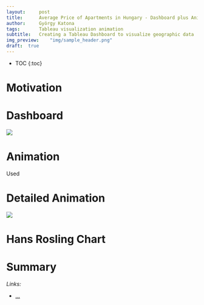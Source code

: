 ```yaml
---
layout:     post
title:      Average Price of Apartments in Hungary - Dashboard plus Animation
author:     György Katona
tags: 		Tableau visualization animation
subtitle:   Creating a Tableau Dashboard to visualize geographic data
img_preview:	"img/sample_header.png"
draft:	true
---
```


* TOC
{:toc}

# Motivation

# Dashboard

<div class='tableauPlaceholder' id='viz1556539855220' style='position: relative'><noscript><a href='#'><img alt=' ' src='https:&#47;&#47;public.tableau.com&#47;static&#47;images&#47;Hu&#47;HungarianApartmentPrices&#47;Used&#47;1_rss.png' style='border: none' /></a></noscript><object class='tableauViz'  style='display:none;'><param name='host_url' value='https%3A%2F%2Fpublic.tableau.com%2F' /> <param name='embed_code_version' value='3' /> <param name='path' value='views&#47;HungarianApartmentPrices&#47;Used?:embed=y&amp;:display_count=y' /> <param name='toolbar' value='yes' /><param name='static_image' value='https:&#47;&#47;public.tableau.com&#47;static&#47;images&#47;Hu&#47;HungarianApartmentPrices&#47;Used&#47;1.png' /> <param name='animate_transition' value='yes' /><param name='display_static_image' value='yes' /><param name='display_spinner' value='yes' /><param name='display_overlay' value='yes' /><param name='display_count' value='yes' /></object></div>                
<script type='text/javascript'>                    var divElement = document.getElementById('viz1556539855220');                    var vizElement = divElement.getElementsByTagName('object')[0];                    if ( divElement.offsetWidth > 800 ) { vizElement.style.width='1000px';vizElement.style.height='700px';} else if ( divElement.offsetWidth > 500 ) { vizElement.style.width='1000px';vizElement.style.height='700px';} else { vizElement.style.width='100%';vizElement.style.height='1350px';}                     var scriptElement = document.createElement('script');                    scriptElement.src = 'https://public.tableau.com/javascripts/api/viz_v1.js';                    vizElement.parentNode.insertBefore(scriptElement, vizElement);                </script>


# Animation

Used

<div class="flourish-embed" data-src="visualisation/325722"></div><script src="https://public.flourish.studio/resources/embed.js"></script>

# Detailed Animation

<div class="flourish-embed" data-src="visualisation/327322"></div><script src="https://public.flourish.studio/resources/embed.js"></script>

<div class='tableauPlaceholder' id='viz1556556469400' style='position: relative'><noscript><a href='#'><img alt=' ' src='https:&#47;&#47;public.tableau.com&#47;static&#47;images&#47;Ci&#47;CityTypes&#47;Dashboard1&#47;1_rss.png' style='border: none' /></a></noscript><object class='tableauViz'  style='display:none;'><param name='host_url' value='https%3A%2F%2Fpublic.tableau.com%2F' /> <param name='embed_code_version' value='3' /> <param name='site_root' value='' /><param name='name' value='CityTypes&#47;Dashboard1' /><param name='tabs' value='no' /><param name='toolbar' value='yes' /><param name='static_image' value='https:&#47;&#47;public.tableau.com&#47;static&#47;images&#47;Ci&#47;CityTypes&#47;Dashboard1&#47;1.png' /> <param name='animate_transition' value='yes' /><param name='display_static_image' value='yes' /><param name='display_spinner' value='yes' /><param name='display_overlay' value='yes' /><param name='display_count' value='yes' /><param name='filter' value='publish=yes' /></object></div>                
<script type='text/javascript'>                    var divElement = document.getElementById('viz1556556469400');                    var vizElement = divElement.getElementsByTagName('object')[0];                    if ( divElement.offsetWidth > 800 ) { vizElement.style.width='500px';vizElement.style.height='527px';} else if ( divElement.offsetWidth > 500 ) { vizElement.style.width='500px';vizElement.style.height='527px';} else { vizElement.style.width='100%';vizElement.style.height='727px';}                     var scriptElement = document.createElement('script');                    scriptElement.src = 'https://public.tableau.com/javascripts/api/viz_v1.js';                    vizElement.parentNode.insertBefore(scriptElement, vizElement);                </script>

# Hans Rosling Chart

<div class="flourish-embed" data-src="visualisation/327487"></div><script src="https://public.flourish.studio/resources/embed.js"></script>

# Summary


*Links:*
- [...](https://...)